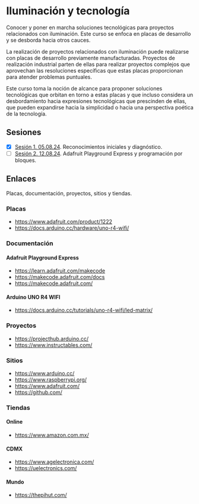 # Iluminación y tecnología

Conocer y poner en marcha soluciones tecnológicas para proyectos relacionados con iluminación. Este curso se enfoca en placas de desarrollo y se desborda hacia otros cauces.

La realización de proyectos relacionados con iluminación puede realizarse con placas de desarrollo previamente manufacturadas. Proyectos de realización industrial parten de ellas para realizar proyectos complejos que aprovechan las resoluciones específicas que estas placas proporcionan para atender problemas puntuales.

Este curso toma la noción de alcance para proponer soluciones tecnológicas que orbitan en torno a estas placas y que incluso considera un desbordamiento hacia expresiones tecnológicas que prescinden de ellas, que pueden expandirse hacia la simplicidad o hacia una perspectiva poética de la tecnología.

## Sesiones 

- [x] [Sesión 1. 05.08.24](./sesiones/s01/s01.md). Reconocimientos iniciales y diagnóstico.
- [ ] [Sesión 2. 12.08.24](./sesiones/s01/s02.md). Adafruit Playground Express y programación por bloques. 

## Enlaces 

Placas, documentación, proyectos, sitios y tiendas. 

### Placas

- https://www.adafruit.com/product/1222
- https://docs.arduino.cc/hardware/uno-r4-wifi/

### Documentación

#### Adafruit Playground Express

- https://learn.adafruit.com/makecode
- https://makecode.adafruit.com/docs
- https://makecode.adafruit.com/

#### Arduino UNO R4 WIFI

- https://docs.arduino.cc/tutorials/uno-r4-wifi/led-matrix/

### Proyectos

- https://projecthub.arduino.cc/
- https://www.instructables.com/

### Sitios 

- https://www.arduino.cc/
- https://www.raspberrypi.org/
- https://www.adafruit.com/
- https://github.com/

### Tiendas 

#### Online

- https://www.amazon.com.mx/


#### CDMX

- https://www.agelectronica.com/
- https://uelectronics.com/

#### Mundo

- https://thepihut.com/